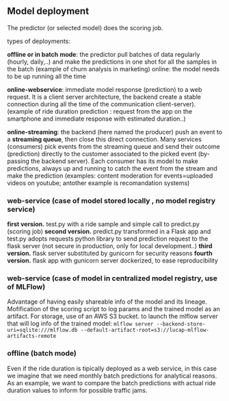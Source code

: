 ## Model deployment

The predictor (or selected model) does the scoring job.

types of deployments:

<strong>offline or in batch mode</strong>: the predictor pull batches of data regularly (hourly, daily,..) and make the predictions in one shot for all the samples in the batch (example of churn analysis in marketing)
online: the model needs to be up running all the time

<strong>online-webservice</strong>: immediate model response (prediction) to a web request. It is a client server architecture, the backend create a stable connection during all the time of the communication client-server). (example of ride duration prediction : request from the app on the smartphone and immediate response with estimated duration..)

<strong>online-streaming</strong>: the backend (here named the producer) push an event to a <strong>streaming queue</strong>, then close this direct connection. Many services (consumers) pick events from the streaming queue and send their outcome (prediction) directly to the customer associated to the picked event (by-passing the backend server). Each consumer has its model to make predictions, always up and running to catch the event from the stream and make the prediction (examples: content moderation for events=uploaded videos on youtube; antother example is recomandation systems)

### **web-service (case of model stored locally , no model registry service)**

**first version.** test.py with a ride sample and simple call to predict.py (scoring job)
**second version.** predict.py transformed in a Flask app and test.py adopts requests python library to send prediction request to the flask server (not secure in production, only for local development..)
**third version.** flask server substituted by gunicorn for security reasons
**fourth version.** flask app with gunicorn server dockerized, to ease reproducibility

### **web-service (case of model in centralized model registry, use of MLFlow)**

Advantage of having easily shareable info of the model and its lineage. Mofification of the scoring script to log params and the trained model as an artifact. For storage, use of an AWS S3 bucket. to launch the mlflow server that will log info of the trained model:
`mlflow server --backend-store-uri=sqlite:///mlflow.db --default-artifact-root=s3://lucap-mlflow-artifacts-remote`

### offline (batch mode)

Even if the ride duration is tipically deployed as a web service, in this case we imagine that we need monthly batch predictions for analytical reasons. As an example, we want to compare the batch predictions with actual ride duration values to inform for possible traffic jams. 